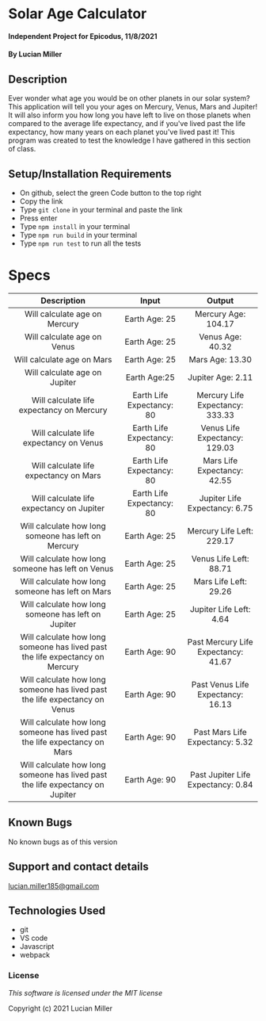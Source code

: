 # Solar Age Calculator

#### Independent Project for Epicodus, 11/8/2021

#### By Lucian Miller

## Description

Ever wonder what age you would be on other planets in our solar system? This application will tell you your ages on Mercury, Venus, Mars and Jupiter! It will also inform you how long you have left to live on those planets when compared to the average life expectancy, and if you've lived past the life expectancy, how many years on each planet you've lived past it! 
This program was created to test the knowledge I have gathered in this section of class.

## Setup/Installation Requirements

* On github, select the green Code button to the top right
* Copy the link
* Type `git clone` in your terminal and paste the link
* Press enter
* Type `npm install` in your terminal
* Type `npm run build` in your terminal
* Type `npm run test` to run all the tests

# Specs

|Description|Input|Output
|:--:|:--:|:--:|
|Will calculate age on Mercury|Earth Age: 25|Mercury Age: 104.17|
|Will calculate age on Venus|Earth Age: 25|Venus Age: 40.32|
|Will calculate age on Mars|Earth Age: 25|Mars Age: 13.30|
|Will calculate age on Jupiter|Earth Age:25|Jupiter Age: 2.11|
|Will calculate life expectancy on Mercury|Earth Life Expectancy: 80|Mercury Life Expectancy: 333.33|
|Will calculate life expectancy on Venus|Earth Life Expectancy: 80|Venus Life Expectancy: 129.03|
|Will calculate life expectancy on Mars|Earth Life Expectancy: 80|Mars Life Expectancy: 42.55|
|Will calculate life expectancy on Jupiter|Earth Life Expectancy: 80|Jupiter Life Expectancy: 6.75|
|Will calculate how long someone has left on Mercury|Earth Age: 25| Mercury Life Left: 229.17|
|Will calculate how long someone has left on Venus|Earth Age: 25|Venus Life Left: 88.71|
|Will calculate how long someone has left on Mars|Earth Age: 25|Mars Life Left: 29.26|
|Will calculate how long someone has left on Jupiter|Earth Age: 25|Jupiter Life Left: 4.64|
|Will calculate how long someone has lived past the life expectancy on Mercury|Earth Age: 90|Past Mercury Life Expectancy: 41.67|
|Will calculate how long someone has lived past the life expectancy on Venus|Earth Age: 90|Past Venus Life Expectancy: 16.13|
|Will calculate how long someone has lived past the life expectancy on Mars|Earth Age: 90|Past Mars Life Expectancy: 5.32|
|Will calculate how long someone has lived past the life expectancy on Jupiter|Earth Age: 90|Past Jupiter Life Expectancy: 0.84|


## Known Bugs

No known bugs as of this version

## Support and contact details

lucian.miller185@gmail.com

## Technologies Used

* git
* VS code
* Javascript
* webpack

### License

*This software is licensed under the MIT license*

Copyright (c) 2021 Lucian Miller
